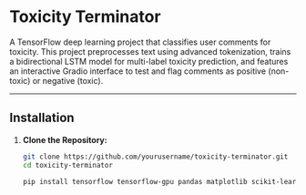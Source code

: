 # Toxicity Terminator

A TensorFlow deep learning project that classifies user comments for toxicity. This project preprocesses text using advanced tokenization, trains a bidirectional LSTM model for multi-label toxicity prediction, and features an interactive Gradio interface to test and flag comments as positive (non-toxic) or negative (toxic).

---

## Installation

1. **Clone the Repository:**

   ```bash
   git clone https://github.com/yourusername/toxicity-terminator.git
   cd toxicity-terminator

   pip install tensorflow tensorflow-gpu pandas matplotlib scikit-learn gradio jinja2

